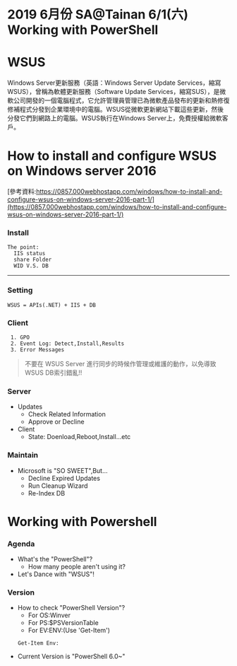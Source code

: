 # 2019 6月份 SA@Tainan 6/1(六) Working with PowerShell
# WSUS
Windows Server更新服務（英語：Windows Server Update Services，縮寫WSUS），曾稱為軟體更新服務（Software Update Services，縮寫SUS），是微軟公司開發的一個電腦程式，它允許管理員管理已為微軟產品發布的更新和熱修復修補程式分發到企業環境中的電腦。WSUS從微軟更新網站下載這些更新，然後分發它們到網路上的電腦。WSUS執行在Windows Server上，免費授權給微軟客戶。

# How to install and configure WSUS on Windows server 2016
[參考資料:https://0857.000webhostapp.com/windows/how-to-install-and-configure-wsus-on-windows-server-2016-part-1/](https://0857.000webhostapp.com/windows/how-to-install-and-configure-wsus-on-windows-server-2016-part-1/)

### Install
```
The point:
  IIS status
  share Folder
  WID V.S. DB
```
---
### Setting
```
WSUS = APIs(.NET) + IIS + DB
```
### Client
```
 1. GPO
 2. Event Log: Detect,Install,Results
 3. Error Messages
```

> 不要在 WSUS Server 進行同步的時候作管理或維護的動作，以免導致WSUS DB索引錯亂!!

### Server
- Updates
  * Check Related Information
  * Approve or Decline
- Client
  * State: Doenload,Reboot,Install...etc
  
### Maintain
- Microsoft is "SO SWEET",But...
  * Decline Expired Updates
  * Run Cleanup Wizard
  * Re-Index DB

# Working with Powershell
### Agenda
- What's the "PowerShell"?
  * How many people aren't using it?
- Let's Dance with "WSUS"!
### Version
- How to check "PowerShell Version"?
  * For OS:Winver
  * For PS:$PSVersionTable
  * For EV:ENV:(Use 'Get-Item')
  ```
  Get-Item Env:
  ```
- Current Version is "PowerShell 6.0~"
